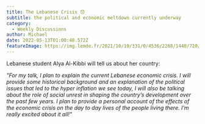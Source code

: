 ```yaml
---
title: The Lebanese Crisis 😞
subtitle: the political and economic meltdown currently underway
category:
  - Weekly Discussions
author: Michael
date: 2022-05-13T01:00:48.572Z
featureImage: https://img.lemde.fr/2021/10/10/331/0/4536/2268/1440/720/60/0/455ab04_5796518-01-06.jpg
---
```

Lebanese student Alya Al-Kibbi will tell us about her country:

*"For my talk, I plan to explain the current Lebanese economic crisis. I will provide some historical background and an explanation of the political issues that led to the hyper inflation we see today, I will also be talking about the role of social unrest in shaping the country’s development over the past few years. I plan to provide a personal account of the effects of the economic crisis on the day to day lives of the people living there. I’m really excited about it all!"*